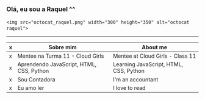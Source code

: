 ### Olá, eu sou a Raquel ^^
    <img src="octocat_raquel.png" width="300" height="350" alt="octocat raquel">
---

 x | Sobre mim | About me
---|---|---
 x | Mentee na Turma 11 - Cloud Girls | Mentee at Cloud Girls - Class 11
 x | Aprendendo JavaScript, HTML, CSS, Python | Learning JavaScript, HTML, CSS, Python
 x | Sou Contadora | I'm an accountant
 x | Eu amo ler | I love to read
 



